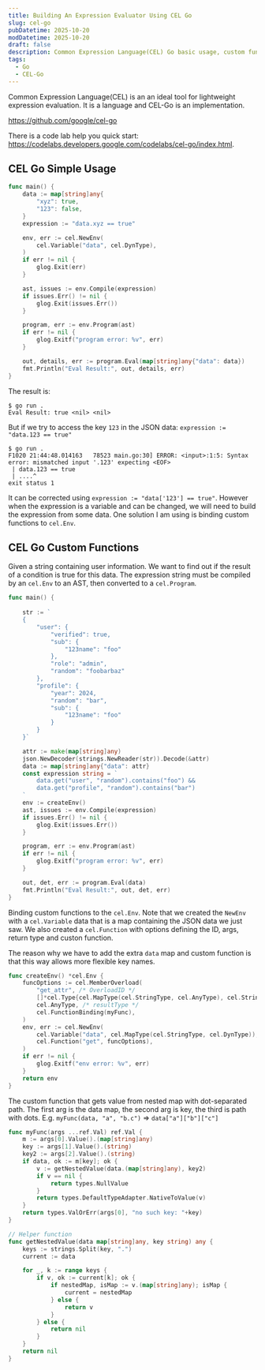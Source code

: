 ```yaml
---
title: Building An Expression Evaluator Using CEL Go
slug: cel-go
pubDatetime: 2025-10-20
modDatetime: 2025-10-20
draft: false
description: Common Expression Language(CEL) Go basic usage, custom functions, etc.
tags:
  - Go
  - CEL-Go
---
```


Common Expression Language(CEL) is an an ideal tool for lightweight expression evaluation.
It is a language and CEL-Go is an implementation.

<https://github.com/google/cel-go>

There is a code lab help you quick start: <https://codelabs.developers.google.com/codelabs/cel-go/index.html>.

## CEL Go Simple Usage

```go
func main() {
    data := map[string]any{
        "xyz": true,
        "123": false,
    }
    expression := "data.xyz == true"

    env, err := cel.NewEnv(
        cel.Variable("data", cel.DynType),
    )
    if err != nil {
        glog.Exit(err)
    }

    ast, issues := env.Compile(expression)
    if issues.Err() != nil {
        glog.Exit(issues.Err())
    }

    program, err := env.Program(ast)
    if err != nil {
        glog.Exitf("program error: %v", err)
    }

    out, details, err := program.Eval(map[string]any{"data": data})
    fmt.Println("Eval Result:", out, details, err)
}
```

The result is:

```text
$ go run .
Eval Result: true <nil> <nil>
```

But if we try to access the key `123` in the JSON data: `expression := "data.123 == true"`

```text
$ go run .
F1020 21:44:48.014163   78523 main.go:30] ERROR: <input>:1:5: Syntax error: mismatched input '.123' expecting <EOF>
 | data.123 == true
 | ....^
exit status 1
```

It can be corrected using `expression := "data['123'] == true"`. However when the expression is a variable and can be changed, we will need to build the expression from some data. One solution I am using is binding custom functions to `cel.Env`.

## CEL Go Custom Functions

Given a string containing user information. We want to find out if the result of a condition is true for this data.
The expression string must be compiled by an `cel.Env` to an AST, then converted to a `cel.Program`.

```go
func main() {
   
    str := `
    {
        "user": {
            "verified": true,
            "sub": {
                "123name": "foo"
            },
            "role": "admin",
            "random": "foobarbaz"
        },
        "profile": {
            "year": 2024,
            "random": "bar",
            "sub": {
                "123name": "foo"
            }
        }
    }`

    attr := make(map[string]any)
    json.NewDecoder(strings.NewReader(str)).Decode(&attr)
    data := map[string]any{"data": attr}
    const expression string = `
        data.get("user", "random").contains("foo") &&
        data.get("profile", "random").contains("bar")
    `
    env := createEnv()
    ast, issues := env.Compile(expression)
    if issues.Err() != nil {
        glog.Exit(issues.Err())
    }

    program, err := env.Program(ast)
    if err != nil {
        glog.Exitf("program error: %v", err)
    }

    out, det, err := program.Eval(data)
    fmt.Println("Eval Result:", out, det, err)
}
```

Binding custom functions to the `cel.Env`.
Note that we created the `NewEnv` with a `cel.Variable` data that is a map containing the JSON data we just saw.
We also created a `cel.Function` with options defining the ID, args, return type and custon function.

The reason why we have to add the extra `data` map and custom function is that this way allows more flexible key names.

```go
func createEnv() *cel.Env {
    funcOptions := cel.MemberOverload(
        "get_attr", /* OverloadID */
        []*cel.Type{cel.MapType(cel.StringType, cel.AnyType), cel.StringType, cel.StringType}, /* args */
        cel.AnyType, /* resultType */
        cel.FunctionBinding(myFunc),
    )
    env, err := cel.NewEnv(
        cel.Variable("data", cel.MapType(cel.StringType, cel.DynType)),
        cel.Function("get", funcOptions),
    )
    if err != nil {
        glog.Exitf("env error: %v", err)
    }
    return env
}
```

The custom function that gets value from nested map with dot-separated path.
The first arg is the data map, the second arg is key, the third is path with dots.
E.g. `myFunc(data, "a", "b.c")` => `data["a"]["b"]["c"]`

```go
func myFunc(args ...ref.Val) ref.Val {
    m := args[0].Value().(map[string]any)
    key := args[1].Value().(string)
    key2 := args[2].Value().(string)
    if data, ok := m[key]; ok {
        v := getNestedValue(data.(map[string]any), key2)
        if v == nil {
            return types.NullValue
        }
        return types.DefaultTypeAdapter.NativeToValue(v)
    }
    return types.ValOrErr(args[0], "no such key: "+key)
}

// Helper function
func getNestedValue(data map[string]any, key string) any {
    keys := strings.Split(key, ".")
    current := data

    for _, k := range keys {
        if v, ok := current[k]; ok {
            if nestedMap, isMap := v.(map[string]any); isMap {
                current = nestedMap
            } else {
                return v
            }
        } else {
            return nil
        }
    }
    return nil
}
```

